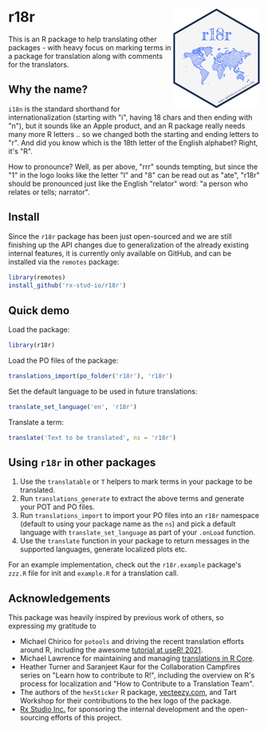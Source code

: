 # r18r <img src="man/figures/logo.png" align="right" height="200" />

This is an R package to help translating other packages - with heavy focus on marking terms in a package for translation along with comments for the translators.

## Why the name?

`i18n` is the standard shorthand for internationalization (starting with "i", having 18 chars and then ending with "n"), but it sounds like an Apple product, and an R package really needs many more R letters .. so we changed both the starting and ending letters to "r". And did you know which is the 18th letter of the English alphabet? Right, it's "R".

How to pronounce? Well, as per above, "rrr" sounds tempting, but since the "1" in the logo looks like the letter "l" and "8" can be read out as "ate", "r18r" should be pronounced just like the English "relator" word: "a person who relates or tells; narrator".

## Install

Since the `r18r` package  has been just open-sourced and we are still finishing up the API changes due to generalization of the already existing internal features, it is currently only available on GitHub, and can be installed via the `remotes` package:

```r
library(remotes)
install_github('rx-stud-io/r18r')
```

## Quick demo

Load the package:

```r
library(r18r)
```

Load the PO files of the package:

```r
translations_import(po_folder('r18r'), 'r18r')
```

Set the default language to be used in future translations:

```r
translate_set_language('en', 'r18r')
```

Translate a term:

```r
translate('Text to be translated', ns = 'r18r')
```

## Using `r18r` in other packages

1. Use the `translatable` or `T` helpers to mark terms in your package to be translated.
2. Run `translations_generate` to extract the above terms and generate your POT and PO files.
3. Run `translations_import` to import your PO files into an `r18r` namespace (default to using your package name as the `ns`) and pick a default language with `translate_set_language` as part of your `.onLoad` function.
4. Use the `translate` function in your package to return messages in the supported languages, generate localized plots etc.

For an example implementation, check out the `r18r.example` package's `zzz.R` file for init and `example.R` for a translation call.

## Acknowledgements

This package was heavily inspired by previous work of others, so expressing my gratitude to

* Michael Chirico for `potools` and driving the recent translation efforts around R, including the awesome [tutorial at useR! 2021](https://contributor.r-project.org/translating-r-to-your-language/).
* Michael Lawrence for maintaining and managing [translations in R Core](https://translation.r-project.org/).
* Heather Turner and Saranjeet Kaur for the Collaboration Campfires series on "Learn how to contribute to R!", including the overview on R's process for localization and "How to Contribute to a Translation Team".
* The authors of the `hexSticker` R package, [vecteezy.com](https://www.vecteezy.com/vector-art/3001221-freehand-world-map-sketch-on-white-background), and Tart Workshop for their contributions to the hex logo of the package.
* [Rx Studio Inc.](https://rx.studio) for sponsoring the internal development and the open-sourcing efforts of this project.

